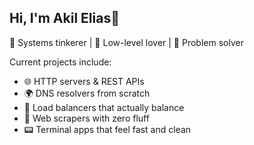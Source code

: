 ## Hi, I'm Akil Elias👋

🚀 Systems tinkerer | 🧠 Low-level lover | 🧩 Problem solver

Current projects include:
  - 🌐 HTTP servers & REST APIs
  - 🌍 DNS resolvers from scratch
  - 🔁 Load balancers that actually balance
  - 🧹 Web scrapers with zero fluff
  - 📟 Terminal apps that feel fast and clean
